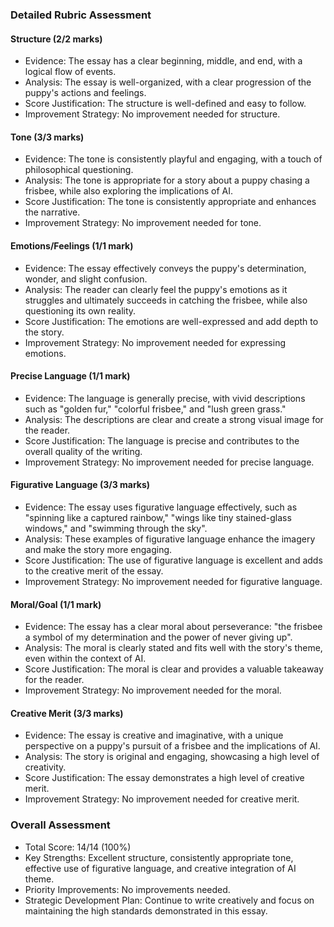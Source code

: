 ### Detailed Rubric Assessment

#### Structure (2/2 marks)

- Evidence: The essay has a clear beginning, middle, and end, with a logical flow of events.
- Analysis: The essay is well-organized, with a clear progression of the puppy's actions and feelings.
- Score Justification: The structure is well-defined and easy to follow.
- Improvement Strategy: No improvement needed for structure.

#### Tone (3/3 marks)

- Evidence: The tone is consistently playful and engaging, with a touch of philosophical questioning.
- Analysis: The tone is appropriate for a story about a puppy chasing a frisbee, while also exploring the implications of AI.
- Score Justification: The tone is consistently appropriate and enhances the narrative.
- Improvement Strategy: No improvement needed for tone.

#### Emotions/Feelings (1/1 mark)

- Evidence: The essay effectively conveys the puppy's determination, wonder, and slight confusion.
- Analysis: The reader can clearly feel the puppy's emotions as it struggles and ultimately succeeds in catching the frisbee, while also questioning its own reality.
- Score Justification: The emotions are well-expressed and add depth to the story.
- Improvement Strategy: No improvement needed for expressing emotions.

#### Precise Language (1/1 mark)

- Evidence: The language is generally precise, with vivid descriptions such as "golden fur," "colorful frisbee," and "lush green grass."
- Analysis: The descriptions are clear and create a strong visual image for the reader.
- Score Justification: The language is precise and contributes to the overall quality of the writing.
- Improvement Strategy: No improvement needed for precise language.

#### Figurative Language (3/3 marks)

- Evidence: The essay uses figurative language effectively, such as "spinning like a captured rainbow," "wings like tiny stained-glass windows," and "swimming through the sky".
- Analysis: These examples of figurative language enhance the imagery and make the story more engaging.
- Score Justification: The use of figurative language is excellent and adds to the creative merit of the essay.
- Improvement Strategy: No improvement needed for figurative language.

#### Moral/Goal (1/1 mark)

- Evidence: The essay has a clear moral about perseverance: "the frisbee a symbol of my determination and the power of never giving up".
- Analysis: The moral is clearly stated and fits well with the story's theme, even within the context of AI.
- Score Justification: The moral is clear and provides a valuable takeaway for the reader.
- Improvement Strategy: No improvement needed for the moral.

#### Creative Merit (3/3 marks)

- Evidence: The essay is creative and imaginative, with a unique perspective on a puppy's pursuit of a frisbee and the implications of AI.
- Analysis: The story is original and engaging, showcasing a high level of creativity.
- Score Justification: The essay demonstrates a high level of creative merit.
- Improvement Strategy: No improvement needed for creative merit.

### Overall Assessment

- Total Score: 14/14 (100%)
- Key Strengths: Excellent structure, consistently appropriate tone, effective use of figurative language, and creative integration of AI theme.
- Priority Improvements: No improvements needed.
- Strategic Development Plan: Continue to write creatively and focus on maintaining the high standards demonstrated in this essay.
